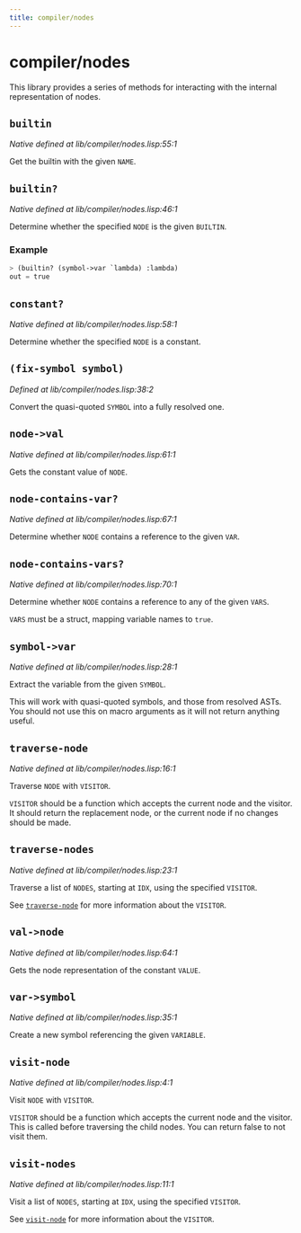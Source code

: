 ```yaml
---
title: compiler/nodes
---
```

# compiler/nodes
This library provides a series of methods for interacting with the
internal representation of nodes.

## `builtin`
*Native defined at lib/compiler/nodes.lisp:55:1*

Get the builtin with the given `NAME`.

## `builtin?`
*Native defined at lib/compiler/nodes.lisp:46:1*

Determine whether the specified `NODE` is the given `BUILTIN`.

### Example
```cl
> (builtin? (symbol->var `lambda) :lambda)
out = true
```

## `constant?`
*Native defined at lib/compiler/nodes.lisp:58:1*

Determine whether the specified `NODE` is a constant.

## `(fix-symbol symbol)`
*Defined at lib/compiler/nodes.lisp:38:2*

Convert the quasi-quoted `SYMBOL` into a fully resolved one.

## `node->val`
*Native defined at lib/compiler/nodes.lisp:61:1*

Gets the constant value of `NODE`.

## `node-contains-var?`
*Native defined at lib/compiler/nodes.lisp:67:1*

Determine whether `NODE` contains a reference to the given `VAR`.

## `node-contains-vars?`
*Native defined at lib/compiler/nodes.lisp:70:1*

Determine whether `NODE` contains a reference to any of the given `VARS`.

`VARS` must be a struct, mapping variable names to `true`.

## `symbol->var`
*Native defined at lib/compiler/nodes.lisp:28:1*

Extract the variable from the given `SYMBOL`.

This will work with quasi-quoted symbols, and those from resolved
ASTs. You should not use this on macro arguments as it will not
return anything useful.

## `traverse-node`
*Native defined at lib/compiler/nodes.lisp:16:1*

Traverse `NODE` with `VISITOR`.

`VISITOR` should be a function which accepts the current node and the
visitor. It should return the replacement node, or the current node
if no changes should be made.

## `traverse-nodes`
*Native defined at lib/compiler/nodes.lisp:23:1*

Traverse a list of `NODES`, starting at `IDX`, using the specified `VISITOR`.

See [`traverse-node`](lib.compiler.nodes.md#traverse-node) for more information about the `VISITOR`.

## `val->node`
*Native defined at lib/compiler/nodes.lisp:64:1*

Gets the node representation of the constant `VALUE`.

## `var->symbol`
*Native defined at lib/compiler/nodes.lisp:35:1*

Create a new symbol referencing the given `VARIABLE`.

## `visit-node`
*Native defined at lib/compiler/nodes.lisp:4:1*

Visit `NODE` with `VISITOR`.

`VISITOR` should be a function which accepts the current node and the
visitor. This is called before traversing the child nodes. You can
return false to not visit them.

## `visit-nodes`
*Native defined at lib/compiler/nodes.lisp:11:1*

Visit a list of `NODES`, starting at `IDX`, using the specified `VISITOR`.

See [`visit-node`](lib.compiler.nodes.md#visit-node) for more information about the `VISITOR`.

